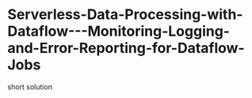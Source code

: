 # Serverless-Data-Processing-with-Dataflow---Monitoring-Logging-and-Error-Reporting-for-Dataflow-Jobs
short solution 
